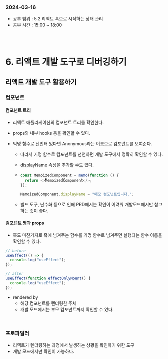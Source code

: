 ### 2024-03-16

- 공부 범위 : 5.2 리액트 훅으로 시작하는 상태 관리
- 공부 시간 : 15:00 ~ 18:00
  >

<br/>
<br/>

# 6. 리액트 개발 도구로 디버깅하기

## 리액트 개발 도구 활용하기

### 컴포넌트

#### 컴포넌트 트리

- 리액트 애플리케이션의 컴포넌트 트리를 확인한다.
- props와 내부 hooks 등을 확인할 수 있다.
- 익명 함수로 선언돼 있다면 Anonymous라는 이름으로 컴포넌트를 보여준다.

  - 따라서 기명 함수로 컴포넌트를 선언하면 개발 도구에서 명확히 확인할 수 있다.
  - displayName 속성을 추가할 수도 있다.
  - ```javascript
    const MemoizedComponent = memo(function () {
      return <>MemoizedComponent</>;
    });

    MemoizedComponent.displayName = "메모 컴포넌트입니다.";
    ```

  - 빌드 도구, 난수화 등으로 인해 PRD에서는 확인이 어려워 개발모드에서만 참고하는 것이 좋다.

#### 컴포넌트 명과 props

- 훅도 마찬가지로 훅에 넘겨주는 함수를 기명 함수로 넘겨주면 실행되는 함수 이름을 확인할 수 있다.

```javascript
// before
useEffect(() => {
  console.log("useEffect");
});

// after
useEffect(function effectOnlyMount() {
  console.log("useEffect");
});
```

- rendered by
  - 해당 컴포넌트를 렌더링한 주체
  - 개발 모드에서는 부모 컴포넌트까지 확인할 수 있다.

<br/>

### 프로파일러

- 리액트가 렌더링하는 과정에서 발생하는 상황을 확인하기 위한 도구
- 개발 모드에서만 확인이 가능하다.
